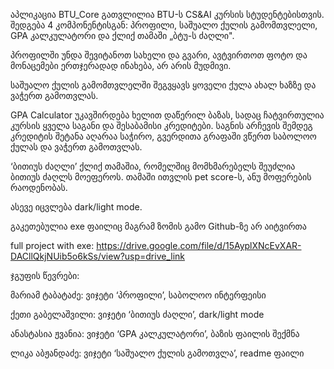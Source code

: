 აპლიკაცია BTU_Core გათვლილია BTU-ს CS&AI კურსის სტუდენტებისთვის. შედგება 4 კომპონენტისგან: პროფილი, საშუალო ქულის გამომთვლელი, GPA კალკულატორი და ქლიქ თამაში „ბტუ-ს ძაღლი".

პროფილში უნდა შევიტანოთ სახელი და გვარი, ავტვირთოთ ფოტო და მონაცემები ერთჯერადად ინახება, არ არის მუდმივი.

საშუალო ქულის გამომთვლელში შეგვყავს ყოველი ქულა ახალ ხაზზე და ვაჭერთ გამოთვლას.

GPA Calculator უკავშირდება ხელით დაწერილ ბაზას, სადაც ჩატვირთულია კურსის ყველა საგანი და შესაბამისი კრედიტები. საგნის არჩევის შემდეგ კრედიტის შეტანა აღარაა საჭირო, გვერდითა გრაფაში ვწერთ საბოლოო ქულას და ვაჭერთ გამოთვლას.

‘ბითიუს ძაღლი’ ქლიქ თამაშია, რომელშიც მომხმარებელს შეუძლია ბითიუს ძაღლს მოეფეროს. თამაში ითვლის pet score-ს, ანუ მოფერების რაოდენობას.

ასევე იცვლება dark/light mode.

გაკეთებულია exe ფაილიც მაგრამ ზომის გამო Github-ზე არ აიტვირთა

full project with exe:
https://drive.google.com/file/d/15AyplXNcEvXAR-DACllQkjNUib5o6kSs/view?usp=drive_link

ჯგუფის წევრები:

მარიამ ტაბატაძე: ვიჯეტი ‘პროფილი’, საბოლოო ინტერფეისი

ქეთი გაბელაშვილი: ვიჯეტი ‘ბითიუს ძაღლი’, dark/light mode

ანასტასია ჟვანია: ვიჯეტი ‘GPA კალკულატორი’, ბაზის ფაილის შექმნა

ლიკა აბჟანდაძე: ვიჯეტი ‘საშუალო ქულის გამოთვლა’, readme ფაილი
